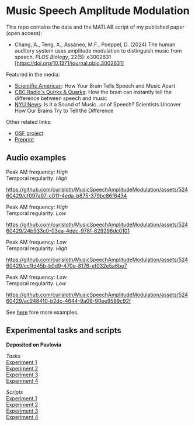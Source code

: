 # Music Speech Amplitude Modulation

This repo contains the data and the MATLAB script of my published paper (open access):

- Chang, A., Teng, X., Assaneo, M.F., Poeppel, D. (2024) The human auditory system uses amplitude modulation to distinguish music from speech. *PLOS Biology*, 22(5): e3002631 [https://doi.org/10.1371/journal.pbio.3002631]

Featured in the media:

- [Scientific American](https://www.scientificamerican.com/article/how-your-brain-tells-speech-and-music-apart/): How Your Brain Tells Speech and Music Apart
- [CBC Radio's Quirks & Quarks](https://www.cbc.ca/listen/live-radio/1-51-quirks-and-quarks/clip/16075112-how-brain-instantly-tell-difference-between-speech-music): How the brain can instantly tell the difference between speech and music
- [NYU News](https://www.nyu.edu/about/news-publications/news/2024/may/is-it-a-sound-of-music-or-of-speech--scientists-uncover-how-our-.html): Is It a Sound of Music…or of Speech? Scientists Uncover How Our Brains Try to Tell the Difference

Other related links:

- [OSF project](https://doi.org/10.17605/OSF.IO/RDTGC)
- [Preprint](https://doi.org/10.31234/osf.io/juzrh) 


## Audio examples

Peak AM frequency: *High* \
Temporal regularity: *High*

https://github.com/curlsloth/MusicSpeechAmplitudeModulation/assets/52460429/cf097a97-c011-4eda-b875-379bc86f6434

Peak AM frequency: *High* \
Temporal regularity: *Low*

https://github.com/curlsloth/MusicSpeechAmplitudeModulation/assets/52460429/24b933c0-03ea-4ddc-978f-829296dc0101

Peak AM frequency: *Low* \
Temporal regularity: *High*

https://github.com/curlsloth/MusicSpeechAmplitudeModulation/assets/52460429/cc1fd45b-b0d9-470e-8176-ef032e5a6be7

Peak AM frequency: *Low* \
Temporal regularity: *Low*

https://github.com/curlsloth/MusicSpeechAmplitudeModulation/assets/52460429/ac248410-b2dc-4644-9a09-90ee9589c92f

See [here](https://github.com/curlsloth/MusicSpeechAmplitudeModulation/tree/main/audio_examples) fore more examples.


## Experimental tasks and scripts 

**Deposited on Pavlovia**

_Tasks_ \
[Experiment 1](https://run.pavlovia.org/andrewchang123/judgespeechmusic_20210407_lognormshiftamp/html) \
[Experiment 2](https://run.pavlovia.org/andrewchang123/judgespeechmusic_20210519_lognormshiftamp_mxs/html) \
[Experiment 3](https://run.pavlovia.org/andrewchang123/judgespeechmusic_20210921_lognormshiftamp_detection_fixs/html) \
[Experiment 4](https://run.pavlovia.org/andrewchang123/judgespeechmusic_20210919_lognormshiftamp_detection_fixfreq/html)

_Scripts_ \
[Experiment 1](https://gitlab.pavlovia.org/andrewchang123/judgespeechmusic_20210407_lognormshiftamp)\
[Experiment 2](https://gitlab.pavlovia.org/andrewchang123/judgespeechmusic_20210519_lognormshiftamp_mxs)\
[Experiment 3](https://gitlab.pavlovia.org/andrewchang123/judgespeechmusic_20210921_lognormshiftamp_detection_fixs)\
[Experiment 4](https://gitlab.pavlovia.org/andrewchang123/judgespeechmusic_20210919_lognormshiftamp_detection_fixfreq)
